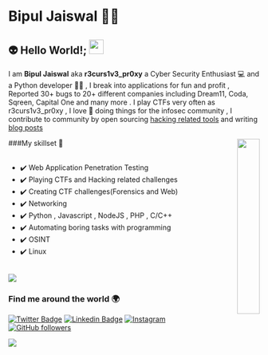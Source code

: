 #  Bipul Jaiswal 👨‍💻

## 👽 Hello World!; <img src="https://github.com/abhishekapk/abhishekapk/blob/master/Assests/Hi.gif" width="29px">

I am **Bipul Jaiswal** aka **r3curs1v3_pr0xy** a Cyber Security Enthusiast 💻 and a Python developer 👨‍💻 , I break into applications for fun and profit , Reported 30+ bugs to 20+ different companies including Dream11, Coda, Sqreen, Capital One and many more . I play CTFs very often as r3curs1v3_pr0xy , I love 💖 doing things for the infosec community , I contribute to community by open sourcing [hacking related tools](https://github.com/r3curs1v3_pr0xy/sub404) and writing [blog posts](https://medium.com/)
 <p align="right">
 <img src="https://media.giphy.com/media/QHE5gWI0QjqF2/giphy.gif" width="30%" align="right">
 </p>
 
###My skillset 🔧 <br><br>
- ✔️ Web Application Penetration Testing <br>
- ✔️ Playing CTFs and Hacking related challenges<br>
- ✔️ Creating CTF challenges(Forensics and Web)<br>
- ✔️ Networking <br>
- ✔️ Python , Javascript , NodeJS  , PHP , C/C++<br>
- ✔️ Automating boring tasks with programming <br>
- ✔️ OSINT <br>
- ✔️ Linux<br>
<br>
 <img src="https://github-readme-stats.vercel.app/api?username=r3curs1v3-pr0xy&theme=merko&show_icons=true" align="center">
<br>

### Find me around the world 🌍

[![Twitter Badge](https://img.shields.io/twitter/url?color=1ca0f1&label=%40r3curs1v3_pr0xy&logo=twitter&logoColor=1ca0f1&style=for-the-badge&url=https%3A%2F%2Ftwitter.com%2Fr3curs1v3_pr0xy)](https://twitter.com/r3curs1v3_pr0xy) [![Linkedin Badge](https://img.shields.io/twitter/url?color=1ca0f1&label=BIPUL%20JAISWAL&logo=LinkedIn&logoColor=1ca0f1&style=for-the-badge&url=https%3A%2F%2Fwww.linkedin.com%2Fin%2Fbipul-jaiswal-167220191%2F)](https://www.linkedin.com/in/bipul-jaiswal-167220191/) [![Instagram](https://img.shields.io/twitter/url?color=1ca0f1&label=r3curs1v3_pr0xy&logo=Instagram&logoColor=1ca0f1&style=for-the-badge&url=https%3A%2F%2Fwww.instagram.com%2Fr3curs1v3_pr0xy%2F)](https://www.instagram.com/r3curs1v3_pr0xy/)
[![GitHub followers](https://img.shields.io/twitter/url?color=1ca0f1&label=r3curs1v3-pr0xy&logo=github&logoColor=1ca0f1&style=for-the-badge&url=https%3A%2F%2Fgithub.com%2Fr3curs1v3-pr0xy%3Ftab%3Dfollowers)](https://github.com/r3curs1v3-pr0xy?tab=followers)


![](https://komarev.com/ghpvc/?username=r3curs1v3-pr0xy&color=brightgreen)
